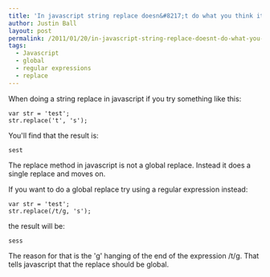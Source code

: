 ```yaml
---
title: 'In javascript string replace doesn&#8217;t do what you think it does'
author: Justin Ball
layout: post
permalink: /2011/01/20/in-javascript-string-replace-doesnt-do-what-you-think-it-does/
tags:
  - Javascript
  - global
  - regular expressions
  - replace
---
```

When doing a string replace in javascript if you try something like this:

    var str = 'test';
    str.replace('t', 's');


You'll find that the result is:

    sest


The replace method in javascript is not a global replace. Instead it does a single replace and moves on.

If you want to do a global replace try using a regular expression instead:

    var str = 'test';
    str.replace(/t/g, 's');


the result will be:

    sess


The reason for that is the 'g' hanging of the end of the expression /t/g. That tells javascript that the replace should be global.